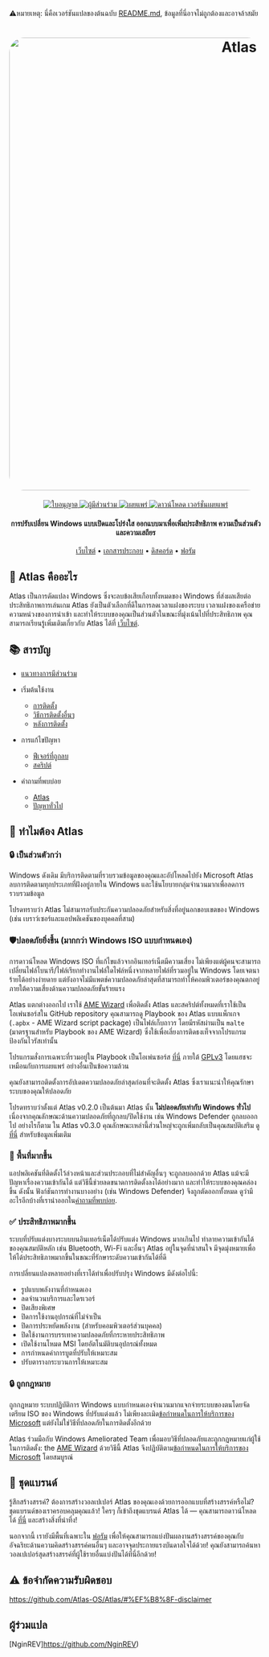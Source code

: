 ⚠️หมายเหตุ: นี่คือเวอร์ชันแปลของต้นฉบับ [README.md](https://github.com/Atlas-OS/Atlas/blob/main/README.md), ข้อมูลที่นี่อาจไม่ถูกต้องและอาจล้าสมัย
<h1 align="center">
  <a href="http://atlasos.net"><img src="https://gcore.jsdelivr.net/gh/Atlas-OS/Atlas@main/img/banner.png" alt="Atlas" width="900" style="border-radius: 30px"></a>
</h1>
  <p align="center">
    <a href="https://github.com/Atlas-OS/Atlas/blob/main/LICENSE">
      <img alt="ใบอนุญาต" src="https://img.shields.io/github/license/atlas-os/atlas?style=for-the-badge&logo=github&color=1A91FF"/>
    </a>
    <a href="https://github.com/Atlas-OS/Atlas/graphs/contributors">
      <img alt="ผู้มีส่วนร่วม" src="https://img.shields.io/github/contributors/atlas-os/atlas?style=for-the-badge&color=1A91FF" />
    </a>
    <a href="https://github.com/Atlas-OS/Atlas/releases/latest">
      <img alt="เผยแพร่" src="https://img.shields.io/github/release/atlas-os/atlas?style=for-the-badge&color=1A91FF" />
    </a>
    <a href="https://github.com/Atlas-OS/Atlas/releases">
      <img alt="ดาวน์โหลด เวอร์ชั่นเผยแพร่" src="https://img.shields.io/github/downloads/Atlas-OS/Atlas/total?style=for-the-badge&logo=github&color=1A91FF" />
    </a>
  </p>
<h4 align="center">การปรับเปลี่ยน Windows แบบเปิดและโปร่งใส ออกแบบมาเพื่อเพิ่มประสิทธิภาพ ความเป็นส่วนตัว และความเสถียร</h4>

<p align="center">
  <a href="https://atlasos.net">เว็บไซต์</a>
  •
  <a href="https://docs.atlasos.net">เอกสารประกอบ</a>
  •
  <a href="https://discord.atlasos.net" target="_blank">ดิสคอร์ด</a>
  •
  <a href="https://forum.atlasos.net">ฟอรัม</a>
</p>

## 🤔 **Atlas คืออะไร**

Atlas เป็นการดัดแปลง Windows ซึ่งจะลบข้อเสียเกือบทั้งหมดของ Windows ที่ส่งผลเสียต่อประสิทธิภาพการเล่นเกม
Atlas ยังเป็นตัวเลือกที่ดีในการลดเวลาแฝงของระบบ เวลาแฝงของเครือข่าย ความหน่วงของการนำเข้า และทำให้ระบบของคุณเป็นส่วนตัวในขณะที่มุ่งเน้นไปที่ประสิทธิภาพ
คุณสามารถเรียนรู้เพิ่มเติมเกี่ยวกับ Atlas ได้ที่ [เว็บไซต์](https://atlasos.net).

## 📚 **สารบัญ**

- [แนวทางการมีส่วนร่วม](https://docs.atlasos.net/contributions)

- เริ่มต้นใช้งาน
  - [การติดตั้ง](https://docs.atlasos.net/getting-started/installation)
  - [วิธีการติดตั้งอื่นๆ](https://docs.atlasos.net/getting-started/other-installation-methods/no-usb)
  - [หลังการติดตั้ง](https://docs.atlasos.net/getting-started/post-installation/drivers)

- การแก้ไขปัญหา
  - [ฟีเจอร์ที่ถูกลบ](https://docs.atlasos.net/troubleshooting/removed-features)
  - [สคริปต์](https://docs.atlasos.net/troubleshooting/scripts)

- คำถามที่พบบ่อย
  - [Atlas](https://atlasos.net/faq)
  - [ปัญหาทั่วไป](https://docs.atlasos.net/troubleshooting/common-issues/hyper-v/)

## 👀 **ทำไมต้อง Atlas**

### 🔒 เป็นส่วนตัวกว่า
Windows ดังเดิม มีบริการติดตามที่รวบรวมข้อมูลของคุณและอัปโหลดไปยัง Microsoft
Atlas ลบการติดตามทุกประเภทที่ฝังอยู่ภายใน Windows และใช้นโยบายกลุ่มจำนวนมากเพื่อลดการรวบรวมข้อมูล

โปรดทราบว่า Atlas ไม่สามารถรับประกันความปลอดภัยสำหรับสิ่งที่อยู่นอกขอบเขตของ Windows (เช่น เบราว์เซอร์และแอปพลิเคชันของบุคคลที่สาม)

### 🛡️ปลอดภัยยิ่งขึ้น (มากกว่า Windows ISO แบบกำหนดเอง)
การดาวน์โหลด Windows ISO ที่แก้ไขแล้วจากอินเทอร์เน็ตมีความเสี่ยง ไม่เพียงแต่ผู้คนจะสามารถเปลี่ยนไฟล์ไบนารี/ไฟล์เรียกทำงานไฟล์ใดไฟล์หนึ่งจากหลายไฟล์ที่รวมอยู่ใน Windows โดยเจตนาร้ายได้อย่างง่ายดาย แต่ยังอาจไม่มีแพตช์ความปลอดภัยล่าสุดที่สามารถทำให้คอมพิวเตอร์ของคุณตกอยู่ภายใต้ความเสี่ยงด้านความปลอดภัยขั้นร้ายแรง

Atlas แตกต่างออกไป เราใช้ [AME Wizard](https://ameliorated.io) เพื่อติดตั้ง Atlas และสคริปต์ทั้งหมดที่เราใช้เป็นโอเพ่นซอร์สใน GitHub repository คุณสามารถดู Playbook ของ Atlas แบบแพ็กเกจ (`.apbx` - AME Wizard script package) เป็นไฟล์เก็บถาวร โดยมีรหัสผ่านเป็น `malte` (มาตรฐานสำหรับ Playbook ของ AME Wizard) ซึ่งใช้เพื่อเลี่ยงการติดธงเท็จจากโปรแกรมป้องกันไวรัสเท่านั้น

โปรแกรมสั่งการเฉพาะที่รวมอยู่ใน Playbook เป็นโอเพ่นซอร์ส [ที่นี่](https://github.com/Atlas-OS/Atlas-Utilities) ภายใต้ [GPLv3](https://github.com/Atlas-OS/Atlas-Utilities/blob/main/LICENSE) โดยแฮชจะเหมือนกับการเผยแพร่ อย่างอื่นเป็นข้อความล้วน

คุณยังสามารถติดตั้งการอัปเดตความปลอดภัยล่าสุดก่อนที่จะติดตั้ง Atlas ซึ่งเราแนะนำให้คุณรักษาระบบของคุณให้ปลอดภัย

โปรดทราบว่าตั้งแต่ Atlas v0.2.0 เป็นต้นมา Atlas นั้น **ไม่ปลอดภัยเท่ากับ Windows ทั่วไป** เนื่องจากคุณลักษณะด้านความปลอดภัยที่ถูกลบ/ปิดใช้งาน เช่น Windows Defender ถูกลบออกไป อย่างไรก็ตาม ใน Atlas v0.3.0 คุณลักษณะเหล่านี้ส่วนใหญ่จะถูกเพิ่มกลับเป็นคุณสมบัติเสริม ดู[ที่นี่](https://docs.atlasos.net/troubleshooting/removed-features/) สำหรับข้อมูลเพิ่มเติม

### 🚀 พื้นที่มากขึ้น
แอปพลิเคชันที่ติดตั้งไว้ล่วงหน้าและส่วนประกอบที่ไม่สำคัญอื่นๆ จะถูกลบออกด้วย Atlas แม้จะมีปัญหาเรื่องความเข้ากันได้ แต่วิธีนี้ช่วยลดขนาดการติดตั้งลงได้อย่างมาก และทำให้ระบบของคุณคล่องขึ้น ดังนั้น ฟังก์ชันการทำงานบางอย่าง (เช่น Windows Defender) จึงถูกตัดออกทั้งหมด
ดูว่ามีอะไรอีกบ้างที่เรานำออกใน[คำถามที่พบบ่อย](https://docs.atlasos.net/troubleshooting/removed-features).

### ✅ ประสิทธิภาพมากขึ้น
ระบบที่ปรับแต่งบางระบบบนอินเทอร์เน็ตได้ปรับแต่ง Windows มากเกินไป ทำลายความเข้ากันได้ของคุณสมบัติหลัก เช่น Bluetooth, Wi-Fi และอื่นๆ
Atlas อยู่ในจุดที่น่าสนใจ มีจุดมุ่งหมายเพื่อให้ได้ประสิทธิภาพมากขึ้นในขณะที่รักษาระดับความเข้ากันได้ที่ดี

การเปลี่ยนแปลงหลายอย่างที่เราได้ทำเพื่อปรับปรุง Windows มีดังต่อไปนี้:
- รูปแบบพลังงานที่กำหนดเอง
- ลดจำนวนบริการและไดรเวอร์
- ปิดเสียงพิเศษ
- ปิดการใช้งานอุปกรณ์ที่ไม่จำเป็น
- ปิดการประหยัดพลังงาน (สำหรับคอมพิวเตอร์ส่วนบุคคล)
- ปิดใช้งานการบรรเทาความปลอดภัยที่กระหายประสิทธิภาพ
- เปิดใช้งานโหมด MSI โดยอัตโนมัติบนอุปกรณ์ทั้งหมด
- การกำหนดค่าการบูตที่ปรับให้เหมาะสม
- ปรับตารางกระบวนการให้เหมาะสม

### 🔒 ถูกกฎหมาย
ถูกกฎหมาย
ระบบปฏิบัติการ Windows แบบกำหนดเองจำนวนมากแจกจ่ายระบบของตนโดยจัดเตรียม ISO ของ Windows ที่ปรับแต่งแล้ว ไม่เพียงละเมิด[ข้อกำหนดในการให้บริการของ Microsoft](https://www.microsoft.com/en-us/Useterms/Retail/Windows/10/UseTerms_Retail_Windows_10_English.htm) แต่ยังไม่ใช่วิธีที่ปลอดภัยในการติดตั้งอีกด้วย

Atlas ร่วมมือกับ Windows Ameliorated Team เพื่อมอบวิธีที่ปลอดภัยและถูกกฎหมายแก่ผู้ใช้ในการติดตั้ง: the [AME Wizard](https://ameliorated.io) ด้วยวิธีนี้ Atlas จึงปฏิบัติตาม[ข้อกำหนดในการให้บริการของ Microsoft](https://www.microsoft.com/en-us/Useterms/Retail/Windows/10/UseTerms_Retail_Windows_10_English.htm) โดยสมบูรณ์

## 🎨 ชุดแบรนด์
รู้สึกสร้างสรรค์? ต้องการสร้างวอลเปเปอร์ Atlas ของคุณเองด้วยการออกแบบที่สร้างสรรค์หรือไม่? ชุดแบรนด์ของเราครอบคลุมคุณแล้ว!
ใครๆ ก็เข้าถึงชุดแบรนด์ Atlas ได้ — คุณสามารถดาวน์โหลดได้ [ที่นี่](https://cdn.jsdelivr.net/gh/Atlas-OS/Atlas@main/img/brand-kit.zip) และสร้างสิ่งที่น่าทึ่ง!

นอกจากนี้ เรายังมีพื้นที่เฉพาะใน [ฟอรัม](https://forum.atlasos.net/t/art-showcase) เพื่อให้คุณสามารถแบ่งปันผลงานสร้างสรรค์ของคุณกับอัจฉริยะด้านความคิดสร้างสรรค์คนอื่นๆ และอาจจุดประกายแรงบันดาลใจได้ด้วย! คุณยังสามารถค้นหาวอลเปเปอร์สุดสร้างสรรค์ที่ผู้ใช้รายอื่นแบ่งปันได้ที่นี่อีกด้วย!

## ⚠️ ข้อจำกัดความรับผิดชอบ
https://github.com/Atlas-OS/Atlas/#%EF%B8%8F-disclaimer

## ผู้ร่วมแปล
[NginREV]https://github.com/NginREV)
